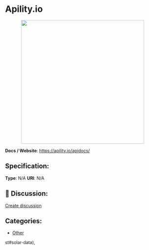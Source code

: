 # Apility.io
<p align="center">
    <img width="400" src="https://raw.githubusercontent.com/apis-list/apis-list/main/apis/apility-io/logo_256x256.png" />
</p>



**Docs / Website**: https://apility.io/apidocs/

## Specification:
**Type**:  N/A 
**URI**:  N/A 

## 💬 Discussion:
[Create discussion](https://github.com/apis-list/apis-list/discussions/new)

## Categories:
- [Other](https://github.com/apis-list/apis-list#other)



st#solar-data),



